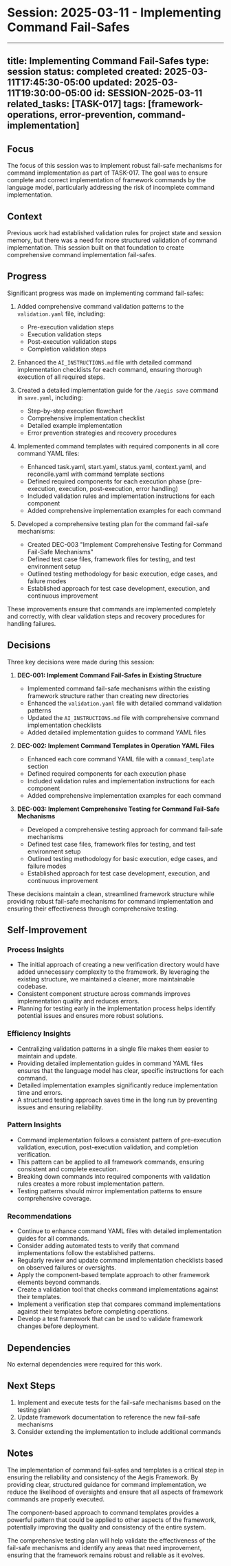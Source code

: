 # Session: 2025-03-11 - Implementing Command Fail-Safes
---
title: Implementing Command Fail-Safes
type: session
status: completed
created: 2025-03-11T17:45:30-05:00
updated: 2025-03-11T19:30:00-05:00
id: SESSION-2025-03-11
related_tasks: [TASK-017]
tags: [framework-operations, error-prevention, command-implementation]
---

## Focus
The focus of this session was to implement robust fail-safe mechanisms for command implementation as part of TASK-017. The goal was to ensure complete and correct implementation of framework commands by the language model, particularly addressing the risk of incomplete command implementation.

## Context
Previous work had established validation rules for project state and session memory, but there was a need for more structured validation of command implementation. This session built on that foundation to create comprehensive command implementation fail-safes.

## Progress
Significant progress was made on implementing command fail-safes:

1. Added comprehensive command validation patterns to the `validation.yaml` file, including:
   - Pre-execution validation steps
   - Execution validation steps
   - Post-execution validation steps
   - Completion validation steps

2. Enhanced the `AI_INSTRUCTIONS.md` file with detailed command implementation checklists for each command, ensuring thorough execution of all required steps.

3. Created a detailed implementation guide for the `/aegis save` command in `save.yaml`, including:
   - Step-by-step execution flowchart
   - Comprehensive implementation checklist
   - Detailed example implementation
   - Error prevention strategies and recovery procedures

4. Implemented command templates with required components in all core command YAML files:
   - Enhanced task.yaml, start.yaml, status.yaml, context.yaml, and reconcile.yaml with command template sections
   - Defined required components for each execution phase (pre-execution, execution, post-execution, error handling)
   - Included validation rules and implementation instructions for each component
   - Added comprehensive implementation examples for each command

5. Developed a comprehensive testing plan for the command fail-safe mechanisms:
   - Created DEC-003 "Implement Comprehensive Testing for Command Fail-Safe Mechanisms"
   - Defined test case files, framework files for testing, and test environment setup
   - Outlined testing methodology for basic execution, edge cases, and failure modes
   - Established approach for test case development, execution, and continuous improvement

These improvements ensure that commands are implemented completely and correctly, with clear validation steps and recovery procedures for handling failures.

## Decisions
Three key decisions were made during this session:

1. **DEC-001: Implement Command Fail-Safes in Existing Structure**
   - Implemented command fail-safe mechanisms within the existing framework structure rather than creating new directories
   - Enhanced the `validation.yaml` file with detailed command validation patterns
   - Updated the `AI_INSTRUCTIONS.md` file with comprehensive command implementation checklists
   - Added detailed implementation guides to command YAML files

2. **DEC-002: Implement Command Templates in Operation YAML Files**
   - Enhanced each core command YAML file with a `command_template` section
   - Defined required components for each execution phase
   - Included validation rules and implementation instructions for each component
   - Added comprehensive implementation examples for each command

3. **DEC-003: Implement Comprehensive Testing for Command Fail-Safe Mechanisms**
   - Developed a comprehensive testing approach for command fail-safe mechanisms
   - Defined test case files, framework files for testing, and test environment setup
   - Outlined testing methodology for basic execution, edge cases, and failure modes
   - Established approach for test case development, execution, and continuous improvement

These decisions maintain a clean, streamlined framework structure while providing robust fail-safe mechanisms for command implementation and ensuring their effectiveness through comprehensive testing.

## Self-Improvement
### Process Insights
- The initial approach of creating a new verification directory would have added unnecessary complexity to the framework. By leveraging the existing structure, we maintained a cleaner, more maintainable codebase.
- Consistent component structure across commands improves implementation quality and reduces errors.
- Planning for testing early in the implementation process helps identify potential issues and ensures more robust solutions.

### Efficiency Insights
- Centralizing validation patterns in a single file makes them easier to maintain and update.
- Providing detailed implementation guides in command YAML files ensures that the language model has clear, specific instructions for each command.
- Detailed implementation examples significantly reduce implementation time and errors.
- A structured testing approach saves time in the long run by preventing issues and ensuring reliability.

### Pattern Insights
- Command implementation follows a consistent pattern of pre-execution validation, execution, post-execution validation, and completion verification.
- This pattern can be applied to all framework commands, ensuring consistent and complete execution.
- Breaking down commands into required components with validation rules creates a more robust implementation pattern.
- Testing patterns should mirror implementation patterns to ensure comprehensive coverage.

### Recommendations
- Continue to enhance command YAML files with detailed implementation guides for all commands.
- Consider adding automated tests to verify that command implementations follow the established patterns.
- Regularly review and update command implementation checklists based on observed failures or oversights.
- Apply the component-based template approach to other framework elements beyond commands.
- Create a validation tool that checks command implementations against their templates.
- Implement a verification step that compares command implementations against their templates before completing operations.
- Develop a test framework that can be used to validate framework changes before deployment.

## Dependencies
No external dependencies were required for this work.

## Next Steps
1. Implement and execute tests for the fail-safe mechanisms based on the testing plan
2. Update framework documentation to reference the new fail-safe mechanisms
3. Consider extending the implementation to include additional commands

## Notes
The implementation of command fail-safes and templates is a critical step in ensuring the reliability and consistency of the Aegis Framework. By providing clear, structured guidance for command implementation, we reduce the likelihood of oversights and ensure that all aspects of framework commands are properly executed.

The component-based approach to command templates provides a powerful pattern that could be applied to other aspects of the framework, potentially improving the quality and consistency of the entire system.

The comprehensive testing plan will help validate the effectiveness of the fail-safe mechanisms and identify any areas that need improvement, ensuring that the framework remains robust and reliable as it evolves. 